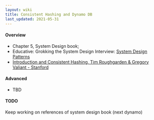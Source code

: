 ```yaml
---
layout: wiki
title: Consistent Hashing and Dynamo DB
last_updated: 2021-05-31
---
```


#### Overview

* Chapter 5, System Design book;
* Educative: Grokking the System Design Interview: [System Design Patterns](https://www.educative.io/module/lesson/grokking-system-design-interview/myK7EyA1oJ9)
* [Introduction and Consistent Hashing, Tim Roughgarden & Gregory Valiant - Stanford](https://theory.stanford.edu/~tim/s16/l/l1.pdf)

#### Advanced

* TBD

#### TODO

Keep working on references of system design book (next dynamo)